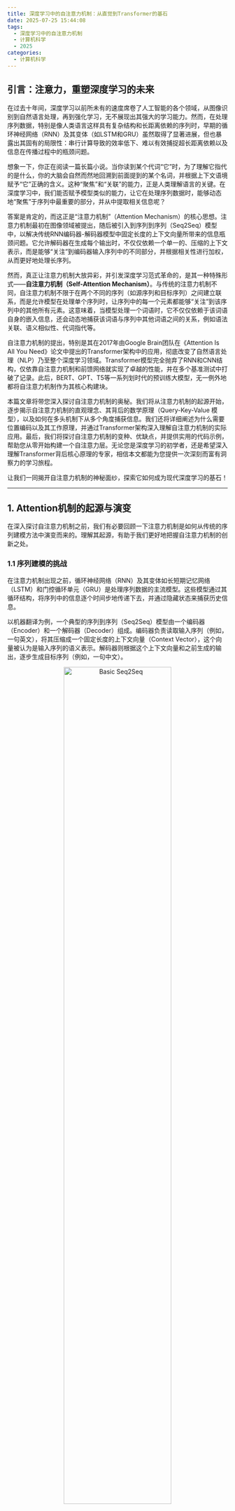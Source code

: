 ```yaml
---
title: 深度学习中的自注意力机制：从直觉到Transformer的基石
date: 2025-07-25 15:44:08
tags:
  - 深度学习中的自注意力机制
  - 计算机科学
  - 2025
categories:
  - 计算机科学
---
```


## 引言：注意力，重塑深度学习的未来

在过去十年间，深度学习以前所未有的速度席卷了人工智能的各个领域，从图像识别到自然语言处理，再到强化学习，无不展现出其强大的学习能力。然而，在处理序列数据，特别是像人类语言这样具有复杂结构和长距离依赖的序列时，早期的循环神经网络（RNN）及其变体（如LSTM和GRU）虽然取得了显著进展，但也暴露出其固有的局限性：串行计算导致的效率低下、难以有效捕捉超长距离依赖以及信息在传播过程中的瓶颈问题。

想象一下，你正在阅读一篇长篇小说。当你读到某个代词“它”时，为了理解它指代的是什么，你的大脑会自然而然地回溯到前面提到的某个名词，并根据上下文语境赋予“它”正确的含义。这种“聚焦”和“关联”的能力，正是人类理解语言的关键。在深度学习中，我们能否赋予模型类似的能力，让它在处理序列数据时，能够动态地“聚焦”于序列中最重要的部分，并从中提取相关信息呢？

答案是肯定的，而这正是“注意力机制”（Attention Mechanism）的核心思想。注意力机制最初在图像领域被提出，随后被引入到序列到序列（Seq2Seq）模型中，以解决传统RNN编码器-解码器模型中固定长度的上下文向量所带来的信息瓶颈问题。它允许解码器在生成每个输出时，不仅仅依赖一个单一的、压缩的上下文表示，而是能够“关注”到编码器输入序列中的不同部分，并根据相关性进行加权，从而更好地处理长序列。

然而，真正让注意力机制大放异彩，并引发深度学习范式革命的，是其一种特殊形式——**自注意力机制（Self-Attention Mechanism）**。与传统的注意力机制不同，自注意力机制不限于在两个不同的序列（如源序列和目标序列）之间建立联系，而是允许模型在处理单个序列时，让序列中的每一个元素都能够“关注”到该序列中的其他所有元素。这意味着，当模型处理一个词语时，它不仅仅依赖于该词语自身的嵌入信息，还会动态地捕获该词语与序列中其他词语之间的关系，例如语法关联、语义相似性、代词指代等。

自注意力机制的提出，特别是其在2017年由Google Brain团队在《Attention Is All You Need》论文中提出的Transformer架构中的应用，彻底改变了自然语言处理（NLP）乃至整个深度学习领域。Transformer模型完全抛弃了RNN和CNN结构，仅依靠自注意力机制和前馈网络就实现了卓越的性能，并在多个基准测试中打破了记录。此后，BERT、GPT、T5等一系列划时代的预训练大模型，无一例外地都将自注意力机制作为其核心构建块。

本篇文章将带您深入探讨自注意力机制的奥秘。我们将从注意力机制的起源开始，逐步揭示自注意力机制的直观理念、其背后的数学原理（Query-Key-Value 模型），以及如何在多头机制下从多个角度捕获信息。我们还将详细阐述为什么需要位置编码以及其工作原理，并通过Transformer架构深入理解自注意力机制的实际应用。最后，我们将探讨自注意力机制的变种、优缺点，并提供实用的代码示例，帮助您从零开始构建一个自注意力层。无论您是深度学习的初学者，还是希望深入理解Transformer背后核心原理的专家，相信本文都能为您提供一次深刻而富有洞察力的学习旅程。

让我们一同揭开自注意力机制的神秘面纱，探索它如何成为现代深度学习的基石！

---

## 1. Attention机制的起源与演变

在深入探讨自注意力机制之前，我们有必要回顾一下注意力机制是如何从传统的序列建模方法中演变而来的。理解其起源，有助于我们更好地把握自注意力机制的创新之处。

### 1.1 序列建模的挑战

在注意力机制出现之前，循环神经网络（RNN）及其变体如长短期记忆网络（LSTM）和门控循环单元（GRU）是处理序列数据的主流模型。这些模型通过其循环结构，将序列中的信息逐个时间步地传递下去，并通过隐藏状态来捕获历史信息。

以机器翻译为例，一个典型的序列到序列（Seq2Seq）模型由一个编码器（Encoder）和一个解码器（Decoder）组成。编码器负责读取输入序列（例如，一句英文），将其压缩成一个固定长度的上下文向量（Context Vector），这个向量被认为是输入序列的语义表示。解码器则根据这个上下文向量和之前生成的输出，逐步生成目标序列（例如，一句中文）。

<p align="center">
  <img src="https://i.imgur.com/your_seq2seq_image_here.png" alt="Basic Seq2Seq" style="width:70%;">
  <br>
  <em>图1.1: 传统Seq2Seq模型（编码器-解码器）</em>
</p>

这种架构在短序列上表现良好，但在处理长序列时，却面临着严峻的挑战：

*   **长程依赖问题（Long-Range Dependencies）**: 随着序列长度的增加，信息在RNN的隐藏状态中传递的距离也越来越远。这使得模型很难在序列的早期部分和晚期部分之间建立有效的关联。在训练过程中，这表现为梯度消失或梯度爆炸问题，使得模型难以学习到相隔较远的词语之间的依赖关系。虽然LSTM和GRU通过引入门控机制缓解了这个问题，但并未彻底解决。
*   **信息瓶颈（Information Bottleneck）**: 编码器将整个输入序列的信息压缩成一个固定长度的上下文向量，无论输入序列有多长，这个向量的大小都是不变的。这导致了一个严重的信息瓶颈问题：对于非常长的句子，一个固定大小的向量很难完整地捕获所有必要的信息。想象一下，用一个单一的短语来总结一本厚厚的书，这显然是不现实的。解码器在生成输出的每一个词时，都只能依赖这个单一的、静态的上下文向量，无法动态地聚焦于输入序列中与当前输出最相关的部分。
*   **串行计算（Sequential Computation）**: RNN的循环特性决定了其本质上是串行计算的。为了计算当前时间步的隐藏状态，模型必须知道前一个时间步的隐藏状态。这意味着，即使有强大的并行计算设备（如GPU），也无法在训练和推理阶段将整个序列的计算并行化，从而大大限制了训练速度和处理效率。

### 1.2 Attention机制的诞生：解决信息瓶颈

为了解决传统Seq2Seq模型中固定上下文向量带来的信息瓶颈问题，Bahdanau等人在2014年的论文《Neural Machine Translation by Jointly Learning to Align and Translate》中首次引入了注意力机制。其核心思想是：**允许解码器在生成每个输出词时，能够动态地“关注”到输入序列的不同部分，并根据相关性对这些部分进行加权求和，生成一个“对齐的”上下文向量。**

<p align="center">
  <img src="https://i.imgur.com/your_attention_seq2seq_image_here.png" alt="Seq2Seq with Attention" style="width:70%;">
  <br>
  <em>图1.2: 带有注意力机制的Seq2Seq模型</em>
</p>

让我们通过一个简化的步骤来理解其工作原理：

1.  **编码器（Encoder）**: 编码器处理输入序列，并为每个输入词生成一个隐藏状态 $h_j$。这些隐藏状态包含了每个词在序列中的上下文信息。假设输入序列有 $T_x$ 个词，那么编码器会输出 $T_x$ 个隐藏状态：$h_1, h_2, \ldots, h_{T_x}$。
2.  **解码器（Decoder）**: 当解码器准备生成目标序列的第 $i$ 个词时，它会有一个当前的隐藏状态 $s_i$（这个状态包含了之前已经生成的目标词的信息）。
3.  **计算对齐分数（Alignment Scores）**: 解码器的当前隐藏状态 $s_i$ 会与编码器每个时间步的隐藏状态 $h_j$ 计算一个对齐分数 $e_{ij}$。这个分数衡量了在生成第 $i$ 个目标词时，与第 $j$ 个输入词的相关性。常用的计算方式有：
    *   **加性注意力（Additive Attention / Bahdanau Attention）**: 采用一个前馈网络计算分数。
        $e_{ij} = v_a^T \tanh(W_a s_i + U_a h_j)$
        其中 $W_a, U_a, v_a$ 都是可学习的权重矩阵和向量。
    *   **乘性注意力（Multiplicative Attention / Luong Attention）**: 直接使用点积或带有权重矩阵的点积。
        $e_{ij} = s_i^T h_j$ (Dot-product) 或 $s_i^T W_a h_j$ (General)
    这些对齐分数越高，表示输入序列中的第 $j$ 个词与当前要生成的第 $i$ 个目标词越相关。
4.  **计算注意力权重（Attention Weights）**: 对齐分数 $e_{ij}$ 会通过Softmax函数进行归一化，得到注意力权重 $\alpha_{ij}$。这些权重是介于0到1之间的，并且所有输入词的权重之和为1。
    $\alpha_{ij} = \frac{\exp(e_{ij})}{\sum_{k=1}^{T_x} \exp(e_{ik})}$
    这些权重直观地表示了在生成当前输出词时，每个输入词应该被“关注”的程度。
5.  **生成上下文向量（Context Vector）**: 将注意力权重 $\alpha_{ij}$ 与编码器对应的隐藏状态 $h_j$ 进行加权求和，得到一个动态的上下文向量 $c_i$。
    $c_i = \sum_{j=1}^{T_x} \alpha_{ij} h_j$
    这个上下文向量 $c_i$ 是一个根据当前解码器状态动态生成的、包含了与当前输出最相关信息的新表示。
6.  **解码器生成输出**: 解码器将这个上下文向量 $c_i$ 与其当前隐藏状态 $s_i$ 结合，生成下一个目标词。

通过引入注意力机制，模型不再需要将整个输入序列压缩到一个固定的上下文向量中。相反，它可以在生成每个输出词时，根据需要“选择性地”聚焦于输入序列的不同部分。这极大地改善了模型处理长序列的能力，提高了机器翻译等任务的性能。它解决了信息瓶颈问题，并为我们提供了模型内部“关注”模式的可解释性——我们可以可视化注意力权重，看看模型在翻译某个词时，正在“看”输入句子的哪个部分。

然而，尽管这种注意力机制非常强大，它仍然依赖于RNN的循环结构，并且其应用场景主要局限于编码器-解码器架构中，即在不同序列之间建立联系。这为自注意力机制的诞生埋下了伏笔，使得注意力可以在同一个序列内部发挥作用。

---

## 2. 自注意力机制的核心思想：从“我”到“我”

传统注意力机制解决了Seq2Seq模型中的信息瓶颈问题，允许解码器在生成输出时动态地关注输入序列。但是，这种机制仍然需要一个编码器和一个解码器，关注的是“不同序列之间”的关系。那么，如果我们想让模型在处理一个序列时，其内部的每个元素都能相互关联，从而捕捉到更复杂的语义和语法信息，该怎么办呢？这就是自注意力机制（Self-Attention Mechanism）的核心所在。

### 2.1 直观理解

自注意力机制，顾名思义，是让序列中的每个元素都对其自身序列中的其他元素进行“注意力”计算。它不是关注外部信息，而是关注“我”与“我”的同伴之间的关系。

**为什么需要自注意力？**

想象一下人类理解语言的过程。当我们读到一句话：“**我**吃了一个苹果，**它**很甜。”为了理解“它”指代的是“苹果”，我们的大脑会将“它”与“苹果”关联起来。这种关联是在**同一个句子内部**完成的。又如，对于多义词“Bank”：
*   “I went to the **bank** to deposit money.” (银行)
*   “The river **bank** was covered with green grass.” (河岸)
为了正确理解“bank”的含义，模型需要根据句子中其他词（“deposit money”或“river”）来推断其语义。

传统的RNN或CNN在处理这种句子内部的关联时，要么依赖于序列的顺序（RNN），要么依赖于局部感受野（CNN），这使得它们难以高效地捕获任意长度的、非局部的依赖关系。例如，在RNN中，一个词的信息要经过很多步才能传到另一个远距离的词，容易丢失信息。CNN虽然可以并行化，但其感受野有限，需要多层堆叠才能覆盖长距离依赖，并且难以捕获“谁关注谁”这样的动态关系。

自注意力机制的引入，让模型能够直接计算序列中任意两个位置之间的依赖关系，无论它们在序列中的距离有多远。这使得模型能够：

1.  **捕获长距离依赖**：不再受限于固定长度的隐藏状态或有限的感受野，每个词可以直接与其他所有词进行交互。
2.  **并行化计算**：与RNN不同，自注意力层可以并行地计算所有词的输出表示，因为每个词的计算只依赖于输入序列本身，而不依赖于前一个时间步的输出。这极大地提高了训练效率。
3.  **动态权重**：模型可以根据词语之间的相关性，动态地调整它们之间的注意力权重，从而为每个词生成一个上下文感知的表示。

### 2.2 Query, Key, Value (QKV)模型

自注意力机制的核心是Query (查询), Key (键), Value (值) 模型。这个模型的设计灵感来源于信息检索系统：

*   **Query (Q)**：就像你在搜索引擎中输入的“查询词”一样，它代表了当前你正在寻找的信息。在自注意力中，**Query** 是当前位置的词向量，用来查询整个序列中的其他词。
*   **Key (K)**：就像搜索引擎中的“文档索引”一样，它代表了可以被查询的信息的“标识”或“特征”。在自注意力中，**Key** 是序列中所有位置的词向量，用来与Query进行匹配。
*   **Value (V)**：就像搜索引擎返回的“实际文档内容”一样，它代表了与Key相关联的实际信息。在自注意力中，**Value** 是序列中所有位置的词向量，是当Key与Query匹配后，我们希望提取的实际内容。

在自注意力机制中，输入序列中的每个词，都会同时扮演Query、Key和Value的角色。具体来说，每个词向量 $x_i$ 会通过三个不同的线性变换（矩阵乘法）生成其对应的 $q_i, k_i, v_i$ 向量：

*   $q_i = x_i W^Q$
*   $k_i = x_i W^K$
*   $v_i = x_i W^V$

其中，$W^Q, W^K, W^V$ 是三个可学习的权重矩阵。这些矩阵将原始输入词向量 $x_i$ 投影到不同的语义空间中，分别用于查询、键匹配和值提取。这样做的目的是让模型能够从不同的角度来理解和使用词向量的信息。

### 2.3 点积注意力机制 (Scaled Dot-Product Attention)

在Transformer模型中，自注意力机制的具体实现采用了“缩放点积注意力”（Scaled Dot-Product Attention）。让我们一步步分解其计算过程。

假设我们有一个输入序列，由 $N$ 个词向量组成，每个词向量的维度是 $d_{model}$。这些词向量被堆叠成一个矩阵 $X \in \mathbb{R}^{N \times d_{model}}$。

**计算步骤：**

1.  **线性变换生成Q, K, V矩阵**:
    我们通过三个独立的线性变换，将输入矩阵 $X$ 转换为Query矩阵 $Q$，Key矩阵 $K$，和Value矩阵 $V$。
    $Q = X W^Q$
    $K = X W^K$
    $V = X W^V$
    其中，$W^Q \in \mathbb{R}^{d_{model} \times d_k}$，$W^K \in \mathbb{R}^{d_{model} \times d_k}$，$W^V \in \mathbb{R}^{d_{model} \times d_v}$ 是可学习的权重矩阵。
    $Q \in \mathbb{R}^{N \times d_k}$，$K \in \mathbb{R}^{N \times d_k}$，$V \in \mathbb{R}^{N \times d_v}$。
    通常，在Transformer中，我们设置 $d_k = d_v = d_{model} / h$ (其中 $h$ 是注意力头的数量)。

2.  **计算查询和键的点积**:
    对于序列中的每一个Query向量（来自Q矩阵的每一行），我们计算它与所有Key向量（来自K矩阵的每一行）的点积。这衡量了每个Query与每个Key之间的相似度或相关性。矩阵乘法 $QK^T$ 可以一次性完成所有Query与所有Key的点积计算。
    $QK^T \in \mathbb{R}^{N \times N}$
    这个矩阵中的每个元素 $(QK^T)_{ij}$ 表示第 $i$ 个Query与第 $j$ 个Key之间的点积。

3.  **缩放（Scaling）**:
    将点积结果除以 $\sqrt{d_k}$。这个缩放操作非常重要。当 $d_k$ 很大时，点积结果的数值会非常大，这将导致Softmax函数在计算时落入梯度非常小的区域（饱和区），使得梯度消失，模型训练困难。通过除以 $\sqrt{d_k}$，可以有效缓解这个问题，使Softmax的输入保持在一个更稳定的范围内，从而稳定梯度。
    $\text{Scores} = \frac{QK^T}{\sqrt{d_k}}$

4.  **Softmax归一化**:
    对缩放后的点积结果（Scores矩阵的每一行）应用Softmax函数。这将把分数转换为概率分布，确保每个Query对所有Key的注意力权重之和为1。
    $\text{Attention Weights} = \text{softmax}(\frac{QK^T}{\sqrt{d_k}})$
    这个Attention Weights矩阵 $\in \mathbb{R}^{N \times N}$，其每一行表示当前Query对序列中所有Key的关注程度。

5.  **与值矩阵相乘**:
    将Softmax得到的注意力权重矩阵与Value矩阵 $V$ 相乘。这相当于对所有Value向量进行加权求和，权重就是前面计算得到的注意力权重。每个输出行向量 $Z_i$ 是所有Value向量的加权和，权重由 $Q_i$ 与所有 $K_j$ 的匹配程度决定。
    $Z = \text{softmax}(\frac{QK^T}{\sqrt{d_k}})V$
    最终输出矩阵 $Z \in \mathbb{R}^{N \times d_v}$，其每一行 $Z_i$ 是输入序列中第 $i$ 个词经过自注意力层处理后得到的新的上下文感知表示。

**总结公式：**
$$Attention(Q, K, V) = \text{softmax}(\frac{QK^T}{\sqrt{d_k}})V$$

<p align="center">
  <img src="https://i.imgur.com/your_scaled_dot_product_attention_image_here.png" alt="Scaled Dot-Product Attention" style="width:60%;">
  <br>
  <em>图2.1: 缩放点积注意力机制</em>
</p>

**自注意力机制的优点：**

*   **并行计算**：所有词的QKV计算以及点积、Softmax和加权求和都可以并行进行，大大提高了计算效率。
*   **长距离依赖捕获**：每个词的输出表示都是通过与序列中所有其他词（包括自身）的加权求和得到的，因此能够直接捕获任意长度的依赖关系。
*   **可解释性**：注意力权重矩阵可以被可视化，帮助我们理解模型在处理某个词时，正在“关注”序列中的哪些其他词，从而提供一定的可解释性。

至此，我们已经理解了自注意力机制的核心原理。然而，单个注意力头可能不足以捕获所有复杂的语义关系。为了更全面、多维度地理解输入信息，Transformer引入了“多头自注意力机制”。

---

## 3. 多头自注意力机制：从多角度看世界

在第二节中，我们详细探讨了单头自注意力机制。它能够让模型在处理一个词时，动态地关注序列中的其他词，从而获得上下文信息。然而，单个注意力头的能力是有限的。就像一个人从单一视角观察世界，可能无法捕捉到所有维度的信息一样，一个注意力头可能也只能关注到一种特定的关系模式。

### 3.1 单头注意力的局限性

一个单头注意力层在计算注意力权重时，使用的是一组固定的 $W^Q, W^K, W^V$ 矩阵。这意味着它只能学习到一种“关系模式”或“相似性度量”。例如，它可能擅长识别语法上的主谓关系，但对于语义上的同义词关系或指代关系则可能表现不佳。

例如，在句子“The animal didn't cross the street because it was too tired”中，一个注意力头可能侧重于将“it”与“animal”关联起来（指代关系），但可能无法同时捕获“tired”与“cross”之间的因果关系。我们希望模型能够同时从多个不同的“角度”或“表示子空间”来理解和建模这些关系。

### 3.2 多头机制的引入

为了克服单头注意力的局限性，Transformer模型引入了**多头自注意力机制（Multi-Head Self-Attention）**。其核心思想是：**并行地执行多组独立的自注意力计算，每个“头”学习不同的线性投影（即不同的QKV权重矩阵），从而在不同的表示子空间中捕获不同的信息和关系。**

这就像拥有多双眼睛，每双眼睛都以不同的焦点和视角观察同一个场景。通过将这些不同视角的观察结果结合起来，我们能够获得对场景更全面、更丰富的理解。

### 3.3 工作原理

多头自注意力机制的工作原理可以概括为以下步骤：

1.  **输入线性变换与分割**:
    首先，输入序列的每个词向量 $X$（或其更高层表示）不再直接通过一套 $W^Q, W^K, W^V$ 矩阵，而是通过 $h$ 组不同的线性变换。
    具体来说，输入 $X \in \mathbb{R}^{N \times d_{model}}$ 会分别与 $h$ 组独立的权重矩阵相乘，生成 $h$ 组不同的 $Q_i, K_i, V_i$：
    对于第 $i$ 个注意力头（$i = 1, \ldots, h$）：
    $Q_i = X W^Q_i$
    $K_i = X W^K_i$
    $V_i = X W^V_i$
    其中 $W^Q_i, W^K_i \in \mathbb{R}^{d_{model} \times d_k}$，$W^V_i \in \mathbb{R}^{d_{model} \times d_v}$。
    为了保持计算效率和参数数量，通常设置 $d_k = d_v = d_{model} / h$。这样，虽然有 $h$ 组权重矩阵，但总参数量与一个单头注意力的参数量大致相同。

2.  **并行执行Scaled Dot-Product Attention**:
    每个注意力头 $i$ 独立地执行Scaled Dot-Product Attention计算：
    $Head_i = \text{Attention}(Q_i, K_i, V_i) = \text{softmax}(\frac{Q_i K_i^T}{\sqrt{d_k}})V_i$
    每个 $Head_i \in \mathbb{R}^{N \times d_v}$。

3.  **拼接（Concatenation）**:
    将所有 $h$ 个注意力头的输出在特征维度上进行拼接（concatenate）。
    $ConcatHead = \text{Concat}(Head_1, Head_2, \ldots, Head_h)$
    $ConcatHead \in \mathbb{R}^{N \times (h \cdot d_v)}$。
    由于 $d_v = d_{model} / h$，所以拼接后的维度是 $N \times d_{model}$，这与原始输入的 $d_{model}$ 维度一致。

4.  **最终线性投影**:
    将拼接后的结果 $ConcatHead$ 再通过一个最终的线性层 $W^O$ 进行投影。这一步是为了将所有头的不同信息融合起来，并将其转换回与原始输入维度相同的表示。
    $MultiHead(Q, K, V) = Concat(Head_1, \ldots, Head_h)W^O$
    其中 $W^O \in \mathbb{R}^{(h \cdot d_v) \times d_{model}}$。
    最终的输出 $Z_{multi-head} \in \mathbb{R}^{N \times d_{model}}$。

<p align="center">
  <img src="https://i.imgur.com/your_multi_head_attention_image_here.png" alt="Multi-Head Attention" style="width:70%;">
  <br>
  <em>图3.1: 多头自注意力机制</em>
</p>

**多头自注意力机制的优势：**

*   **捕获多语义信息**：每个头可以学习关注不同的语义或语法关系。例如，一个头可能专注于代词指代，另一个专注于动词与其宾语的关系，还有一个则专注于句子的主干信息。
*   **增加模型容量**：通过多个线性投影和独立的注意力计算，模型能够学习到更丰富的特征表示。
*   **增强模型鲁棒性**：多头机制有助于模型更好地处理复杂和模棱两可的语言现象，因为即使一个头在某个方面表现不佳，其他头仍可能捕获到重要信息。
*   **保持参数效率**：尽管有多个头，但通过将每个头的维度 $d_k, d_v$ 设置为 $d_{model}/h$，使得总参数量不会爆炸式增长。

### 3.4 代码实现示例 (PyTorch 风格)

为了更好地理解多头自注意力，我们来看一个简化的 PyTorch 风格的伪代码实现。

```python
import torch
import torch.nn as nn
import math

class MultiHeadSelfAttention(nn.Module):
    def __init__(self, d_model, num_heads):
        super(MultiHeadSelfAttention, self).__init__()
        assert d_model % num_heads == 0, "d_model must be divisible by num_heads"

        self.d_k = d_model // num_heads # 每个注意力头的维度
        self.num_heads = num_heads     # 注意力头的数量

        # Q, K, V 的线性变换层
        # 统一处理所有头的线性变换，效率更高
        self.W_q = nn.Linear(d_model, d_model) # 输出维度是 d_model，后续会拆分给每个头
        self.W_k = nn.Linear(d_model, d_model)
        self.W_v = nn.Linear(d_model, d_model)

        # 最终的输出线性变换层
        self.W_o = nn.Linear(d_model, d_model)

    def scaled_dot_product_attention(self, Q, K, V, mask=None):
        # Q, K, V 维度: (batch_size, num_heads, seq_len, d_k)
        # 计算 Q 和 K^T 的点积，得到注意力分数
        # matmul: (..., seq_len, d_k) @ (..., d_k, seq_len) -> (..., seq_len, seq_len)
        scores = torch.matmul(Q, K.transpose(-2, -1)) / math.sqrt(self.d_k)

        # 应用掩码 (如果存在)，用于防止模型关注到填充部分或未来信息
        if mask is not None:
            # mask 的维度通常是 (batch_size, 1, seq_len, seq_len)
            # 在 scores 中将对应位置设置为一个非常小的负数，Softmax后接近0
            scores = scores.masked_fill(mask == 0, -1e9)

        # 对分数进行 Softmax 归一化，得到注意力权重
        attention_weights = torch.softmax(scores, dim=-1) # 对最后一个维度进行softmax

        # 注意力权重与 V 相乘，得到加权和
        # (..., seq_len, seq_len) @ (..., seq_len, d_k) -> (..., seq_len, d_k)
        output = torch.matmul(attention_weights, V)
        return output, attention_weights

    def forward(self, x, mask=None):
        # x: 输入张量，维度 (batch_size, seq_len, d_model)
        batch_size, seq_len, d_model = x.size()

        # 1. 对输入进行线性变换，得到 Q, K, V
        # 维度: (batch_size, seq_len, d_model) -> (batch_size, seq_len, d_model)
        Q = self.W_q(x)
        K = self.W_k(x)
        V = self.W_v(x)

        # 2. 将 Q, K, V 分割成 num_heads 个头
        # 维度: (batch_size, seq_len, d_model) -> (batch_size, seq_len, num_heads, d_k)
        # 然后转置，以便进行矩阵乘法: (batch_size, num_heads, seq_len, d_k)
        Q = Q.view(batch_size, seq_len, self.num_heads, self.d_k).transpose(1, 2)
        K = K.view(batch_size, seq_len, self.num_heads, self.d_k).transpose(1, 2)
        V = V.view(batch_size, seq_len, self.num_heads, self.d_k).transpose(1, 2)

        # 3. 对每个头并行执行 Scaled Dot-Product Attention
        # attention_output 维度: (batch_size, num_heads, seq_len, d_k)
        # attention_weights (可选): (batch_size, num_heads, seq_len, seq_len)
        attention_output, attention_weights = self.scaled_dot_product_attention(Q, K, V, mask)

        # 4. 将所有头的输出拼接起来
        # 维度: (batch_size, num_heads, seq_len, d_k) -> (batch_size, seq_len, num_heads, d_k)
        # 然后 reshape 到 (batch_size, seq_len, d_model)
        attention_output = attention_output.transpose(1, 2).contiguous().view(batch_size, seq_len, d_model)

        # 5. 通过最终的线性层进行投影
        # 维度: (batch_size, seq_len, d_model)
        output = self.W_o(attention_output)

        return output, attention_weights

# --- 使用示例 ---
# 假设输入词嵌入维度为 512，我们使用 8 个注意力头
d_model = 512
num_heads = 8
seq_len = 10  # 序列长度
batch_size = 4

# 模拟输入：批次大小为4，序列长度为10，每个词嵌入维度为512
input_tensor = torch.randn(batch_size, seq_len, d_model)

# 创建多头自注意力层
mha_layer = MultiHeadSelfAttention(d_model, num_heads)

# 模拟一个简单的填充掩码 (例如，序列中有一些填充的0)
# 通常，padding mask 使得模型不关注 padding token
# 假设第一个序列有效长度为10，第二个为8，第三个为7，第四个为9
# 这里的mask假设了简单的自注意力场景，其中一个词不能关注未来的词（如在Transformer Decoder中）
# 对于Encoder，通常是一个全1的方阵，或者考虑padding mask
# 让我们创建一个简单的 padding mask 例子，例如批次中第二个序列后2个词是padding
# mask = (torch.ones(batch_size, seq_len) > 0).unsqueeze(1).unsqueeze(1)
# mask[1, :, :, 8:] = 0 # 示例：第二个样本的最后两个位置是padding

# 更常见的自注意力掩码 (decoder中的look-ahead mask)
# 生成一个上三角矩阵，对角线及以下为1，以上为0
# 例如，对于seq_len=5
# [[1, 0, 0, 0, 0],
#  [1, 1, 0, 0, 0],
#  [1, 1, 1, 0, 0],
#  [1, 1, 1, 1, 0],
#  [1, 1, 1, 1, 1]]
look_ahead_mask = torch.triu(torch.ones(seq_len, seq_len), diagonal=1).bool()
# 扩展到批次和头维度
look_ahead_mask = look_ahead_mask.unsqueeze(0).unsqueeze(0).expand(batch_size, num_heads, -1, -1)
# 注意：在实际应用中，通常会有 padding mask 和 look-ahead mask 的组合
# 这里的look_ahead_mask 用于演示，如果同时有 padding mask，需要将两者逻辑与操作

output_tensor, attention_weights = mha_layer(input_tensor, mask=~look_ahead_mask) # 注意mask的逻辑，True表示保留，False表示masked

print("Input shape:", input_tensor.shape)
print("Output shape:", output_tensor.shape) # 应该是 (batch_size, seq_len, d_model)
print("Attention weights shape:", attention_weights.shape) # 应该是 (batch_size, num_heads, seq_len, seq_len)

# 打印第一个样本，第一个头的注意力权重，可以看到上三角部分被mask了
# print(attention_weights[0, 0, :, :])
```

通过多头自注意力机制，模型能够从多个不同的角度同时理解序列中的关系，这极大地增强了其表示能力和学习效率，成为Transformer架构成功的关键。然而，自注意力机制本身是“无序”的，它不关心序列中元素的绝对或相对位置。为了将重要的位置信息注入到模型中，我们还需要引入“位置编码”。

---

## 4. 位置编码：为序列注入顺序信息

自注意力机制的强大之处在于它能够并行计算并捕获序列中任意两个位置之间的依赖关系。然而，这种并行性也带来了一个问题：自注意力层本身是**排列不变的（permutation invariant）**。这意味着，如果打乱输入序列中词语的顺序，自注意力层计算出的注意力权重和输出结果将保持不变（假设没有位置信息）。

### 4.1 为什么需要位置编码

对于自然语言这样的序列数据，词语的顺序至关重要。例如，“我爱你”和“你爱我”由相同的词组成，但顺序不同，表达的含义也截然不同。如果模型无法区分词语的顺序，那么它就无法理解语义和语法。

传统的RNN通过其循环结构，自然地编码了序列的顺序信息，因为当前时间步的计算依赖于前一个时间步。而自注意力机制完全抛弃了循环和卷积，它只是一个基于集合操作的加权求和，天然不包含任何位置信息。

因此，为了让Transformer模型能够感知词语在序列中的位置，我们需要引入**位置编码（Positional Encoding）**。位置编码的目的是将每个词在序列中的绝对或相对位置信息编码成一个向量，并将其注入到词的嵌入表示中。

### 4.2 位置编码的类型

目前，主要有几种位置编码的方法：

*   **绝对位置编码（Absolute Positional Encoding）**：为序列中的每个位置生成一个固定的、唯一的向量，并将其直接加到词嵌入上。
*   **相对位置编码（Relative Positional Encoding）**：在计算注意力分数时，动态地考虑Query和Key之间的相对距离。
*   **可学习的位置编码（Learned Positional Encoding）**：将位置编码视为模型可学习的参数，让模型根据数据自动学习最佳的位置表示。
*   **正弦/余弦位置编码（Sinusoidal Positional Encoding）**：Transformer原论文中采用的方法，使用固定函数生成位置编码。

Transformer原论文采用了**正弦/余弦位置编码**。这种方法不需要额外训练，且具有一些独特的优点。

### 4.3 正弦/余弦位置编码

Transformer中使用的正弦/余弦位置编码是一种巧妙的设计，它为每个位置和每个维度分配了一个独特的编码，并且能够捕获相对位置信息。

**公式：**
对于位置 $pos$（从0开始计数）和嵌入维度 $i$（从0到 $d_{model}-1$），位置编码 $PE_{(pos, i)}$ 定义如下：

$$PE_{(pos, 2i)} = \sin(pos / 10000^{2i/d_{model}})$$
$$PE_{(pos, 2i+1)} = \cos(pos / 10000^{2i/d_{model}})$$

其中：
*   $pos$ 是词在序列中的位置。
*   $i$ 是位置编码向量中的维度索引。
*   $d_{model}$ 是词嵌入的维度。

**直观解释：**

*   **不同频率的正弦/余弦波**：这个公式的核心在于 $10000^{2i/d_{model}}$。它使得不同维度的位置编码使用不同频率的正弦和余弦波。对于低维度的 $i$，波长较长；对于高维度的 $i$，波长较短。
*   **独一无二的编码**：每个位置 $pos$ 都会得到一个 $d_{model}$ 维的向量。由于不同维度使用不同频率的正弦/余弦波，这些波在不同位置会产生不同的值组合，因此每个位置的编码都是独一无二的。
*   **捕获相对位置**：正弦/余弦函数的性质使得位置编码能够隐式地捕获相对位置信息。具体来说，对于任意的相对位移 $k$，位置 $pos+k$ 的位置编码可以表示为位置 $pos$ 的位置编码的线性函数。这意味着，模型可以相对容易地学习到词语之间的相对距离关系。例如，$\sin(A+B) = \sin A \cos B + \cos A \sin B$ 和 $\cos(A+B) = \cos A \cos B - \sin A \sin B$。
*   **可扩展性**：这种固定的、函数生成的位置编码，可以泛化到训练过程中未见过的序列长度，因为它们不是通过学习得到的，而是通过一个数学公式计算出来的。

### 4.4 与词嵌入的结合

位置编码向量 $PE$ 生成后，会直接加到对应的词嵌入向量 $X_{embedding}$ 上。

$$X_{final} = X_{embedding} + PE$$

<p align="center">
  <img src="https://i.imgur.com/your_positional_encoding_image_here.png" alt="Positional Encoding" style="width:60%;">
  <br>
  <em>图4.1: 位置编码与词嵌入的结合</em>
</p>

这种简单的相加操作是因为位置编码和词嵌入都位于相同的维度空间中，相加后可以产生一个结合了语义和位置信息的新向量。这个新的向量 $X_{final}$ 随后会被输入到Transformer的后续层（如多头自注意力层和前馈网络）。

### 4.5 代码实现（生成位置编码）

```python
import torch
import torch.nn as nn
import math

class PositionalEncoding(nn.Module):
    def __init__(self, d_model, max_len=5000):
        super(PositionalEncoding, self).__init__()
        # 创建一个足够大的位置编码矩阵
        pe = torch.zeros(max_len, d_model)
        # 生成位置信息 (pos)
        position = torch.arange(0, max_len, dtype=torch.float).unsqueeze(1)
        # 生成维度信息 (div_term)
        # 10000^(2i/d_model)
        div_term = torch.exp(torch.arange(0, d_model, 2).float() * (-math.log(10000.0) / d_model))

        # 应用sin到偶数索引，cos到奇数索引
        pe[:, 0::2] = torch.sin(position * div_term)
        pe[:, 1::2] = torch.cos(position * div_term)

        # 增加一个批次维度，使得可以与词嵌入相加
        # pe 的形状将是 (1, max_len, d_model)
        self.register_buffer('pe', pe.unsqueeze(0))

    def forward(self, x):
        # x 的维度: (batch_size, seq_len, d_model)
        # 将 x 与对应位置的位置编码相加
        # pe[: , :x.size(1)] 裁剪 pe 到当前序列长度
        x = x + self.pe[:, :x.size(1)]
        return x

# --- 使用示例 ---
d_model = 512
seq_len = 10
batch_size = 4

# 模拟词嵌入
word_embeddings = torch.randn(batch_size, seq_len, d_model)

# 创建位置编码层
pos_encoder = PositionalEncoding(d_model)

# 将位置编码加到词嵌入上
output_with_pos = pos_encoder(word_embeddings)

print("Word Embeddings shape:", word_embeddings.shape)
print("Output with Positional Encoding shape:", output_with_pos.shape)
print("A snippet of the first word embedding with and without PE for comparison:")
print("Original first word:", word_embeddings[0, 0, :5]) # 前5个维度
print("First word with PE:", output_with_pos[0, 0, :5])   # 前5个维度
# 可以看到值发生了变化，因为位置编码被加了进去
```

位置编码的引入，有效地弥补了自注意力机制在顺序信息方面的缺失，使得模型能够同时捕获词语的语义内容和它们在序列中的位置关系，为Transformer模型的成功奠定了坚实的基础。

---

## 5. 自注意力在Transformer中的应用：架构详解

自注意力机制和位置编码的结合，最终成就了深度学习历史上一个里程碑式的模型——**Transformer**。由Vaswani等人在2017年的论文《Attention Is All You Need》中提出，Transformer彻底抛弃了循环（RNN）和卷积（CNN）结构，完全依靠注意力机制来处理序列数据，并在机器翻译任务上取得了当时最先进的性能。

理解Transformer的架构，是理解自注意力机制实际应用的关键。

### 5.1 Transformer概览

Transformer模型遵循了经典的**编码器-解码器（Encoder-Decoder）**架构，但其内部实现完全基于自注意力机制和前馈网络。

<p align="center">
  <img src="https://i.imgur.com/your_transformer_architecture_image_here.png" alt="Transformer Architecture" style="width:70%;">
  <br>
  <em>图5.1: Transformer模型架构</em>
</p>

整体结构：
*   **编码器（Encoder）**: 负责将输入序列（如源语言句子）转换为一系列连续的表示。它由 $N$ 层相同的层堆叠而成。
*   **解码器（Decoder）**: 负责根据编码器的输出和已生成的目标序列，逐步生成目标序列（如目标语言句子）。它也由 $N$ 层相同的层堆叠而成。

每个编码器层和解码器层都包含两个核心子层：
1.  **多头自注意力机制（Multi-Head Self-Attention）**：负责捕获序列内部的依赖关系。
2.  **前馈网络（Feed-Forward Network）**：一个简单的全连接网络，对每个位置的表示进行独立的非线性变换。

此外，每个子层之后都跟着一个 **“Add & Norm”** 模块，即残差连接（Residual Connection）和层归一化（Layer Normalization）。

### 5.2 Encoder (编码器)

编码器由 $N_{encoder}$ (通常为6) 个相同的层堆叠而成。每个编码器层的输入是前一层的输出（或第一层的词嵌入与位置编码之和）。

**每个编码器层的结构：**

1.  **Multi-Head Self-Attention（多头自注意力）**:
    *   这是编码器的第一个核心子层。
    *   它的输入是前一层的输出 $X_{in}$。
    *   在这里，Q, K, V 都来自同一个输入 $X_{in}$，所以它是一个**自注意力**层。
    *   它允许输入序列中的每个位置“关注”到序列中的所有其他位置，从而为每个词生成一个上下文感知的表示。
    *   输出维度与输入维度相同，即 $d_{model}$。

2.  **Add & Norm（残差连接与层归一化）**:
    *   **残差连接（Residual Connection）**: 将自注意力层的输入直接加到其输出上。
        $X_{attn\_out} = \text{SelfAttention}(X_{in})$
        $X_{res\_attn} = X_{in} + X_{attn\_out}$
        残差连接有助于缓解深度网络中的梯度消失问题，并帮助信息在层间更顺畅地流动。
    *   **层归一化（Layer Normalization）**: 对 $X_{res\_attn}$ 进行层归一化。
        $\text{LayerNorm}(x) = \gamma \odot \frac{x - \mu}{\sigma} + \beta$
        其中 $\mu$ 和 $\sigma$ 是特征维度上的均值和标准差，$\gamma$ 和 $\beta$ 是可学习的缩放和偏移参数。
        层归一化有助于稳定训练过程，加速收敛。

3.  **Feed-Forward Network（前馈网络）**:
    *   这是编码器的第二个核心子层。
    *   它是一个简单的两层全连接网络，中间带有一个ReLU激活函数。
    *   $FFN(x) = \max(0, x W_1 + b_1) W_2 + b_2$
    *   这个网络对每个位置的向量独立地进行变换。
    *   其作用是对自注意力层的输出进行进一步的非线性处理和特征转换。
    *   输入维度 $d_{model}$，中间层维度通常是 $4 \times d_{model}$，输出维度 $d_{model}$。

4.  **Add & Norm（残差连接与层归一化）**:
    *   同样，在FFN之后也跟着一个残差连接和层归一化。
        $X_{ffn\_out} = \text{FFN}(X_{res\_attn})$
        $X_{enc\_out} = \text{LayerNorm}(X_{res\_attn} + X_{ffn\_out})$
    *   $X_{enc\_out}$ 就是当前编码器层的最终输出，将作为下一层的输入。

编码器的输出是一系列上下文感知的向量，每个向量都编码了输入序列中对应位置的信息以及它与其他位置的关系。

### 5.3 Decoder (解码器)

解码器也由 $N_{decoder}$ (通常为6) 个相同的层堆叠而成。每个解码器层比编码器层多了一个注意力子层。

**每个解码器层的结构：**

1.  **Masked Multi-Head Self-Attention（带掩码的多头自注意力）**:
    *   这是解码器的第一个注意力子层。
    *   与编码器中的自注意力类似，但它是一个**带掩码的**自注意力。
    *   **掩码（Masking）**的目的是防止模型在预测当前位置的词时“看到”或“关注”到未来位置的词。在文本生成任务中，模型在生成第 $t$ 个词时，只能依赖第 $1$ 到 $t-1$ 个词的信息。
    *   实现方式：在Scaled Dot-Product Attention的Softmax之前，将未来位置对应的分数设置为一个非常小的负数（例如 `-inf`），这样经过Softmax后，这些位置的注意力权重将变为0。
    *   输入：来自前一个解码器层的输出（或第一层中的目标序列词嵌入+位置编码）。

2.  **Add & Norm（残差连接与层归一化）**:
    *   与编码器相同。

3.  **Multi-Head Encoder-Decoder Attention（多头编码器-解码器注意力）**:
    *   这是解码器的第二个注意力子层，也称为**交叉注意力（Cross-Attention）**。
    *   它允许解码器**关注**编码器的输出。
    *   **Query (Q)** 来自于前一个带掩码的自注意力层的输出。
    *   **Key (K)** 和 **Value (V)** 都来自于编码器的输出。
    *   这使得解码器能够将编码器学习到的源序列信息与解码器当前已生成的目标序列信息进行关联，从而生成下一个词。

4.  **Add & Norm（残差连接与层归一化）**:
    *   与编码器相同。

5.  **Feed-Forward Network（前馈网络）**:
    *   与编码器中的FFN结构相同。

6.  **Add & Norm（残差连接与层归一化）**:
    *   与编码器相同。

解码器最终的输出会经过一个线性层和Softmax层，以预测下一个词的概率分布。

### 5.4 Transformer的优势

通过完全依赖自注意力机制，Transformer模型带来了多项显著优势，使其在序列建模领域取得了突破：

*   **并行计算能力**：这是Transformer最大的优势之一。由于自注意力机制的计算不依赖于前一个时间步的隐藏状态，整个序列的计算可以高度并行化，大大减少了训练时间，尤其是在有GPU加速的情况下。相比之下，RNN的串行特性限制了其并行化能力。
*   **捕获长距离依赖**：自注意力机制允许模型直接计算序列中任意两个位置之间的关系，无论它们相距多远。这意味着长距离依赖不再需要通过一系列的循环步或多层卷积才能捕获，从而有效解决了RNN的长程依赖问题。
*   **模型容量和表达能力**：多头自注意力机制和前馈网络结合，使得Transformer模型具有强大的特征提取和表示学习能力，能够捕获复杂的语言模式和语义关联。
*   **可解释性**：注意力权重可以被可视化，展示模型在生成某个词时关注了输入序列的哪些部分，这为模型决策提供了一定程度的可解释性。
*   **更强的泛化能力**：由于其并行处理和全局视野，Transformer在各种序列任务上表现出卓越的泛化能力，不仅限于NLP，也拓展到了计算机视觉、语音识别等领域。

Transformer的成功，无疑证明了自注意力机制作为核心构建块的强大潜力。它不仅彻底改变了NLP领域，也启发了其他领域的架构创新，成为了现代深度学习模型设计的重要基石。

---

## 6. 自注意力的变种与发展：超越经典

自注意力机制和Transformer架构的巨大成功激发了研究人员对其进行深入探索和改进。尽管经典Transformer在许多任务上表现出色，但它并非完美无缺。其主要瓶颈在于处理超长序列时的计算复杂度和内存消耗。因此，大量的研究工作致力于优化自注意力机制，使其能够更高效、更广泛地应用于各种场景。

### 6.1 解决长序列计算复杂度问题

经典自注意力机制的计算复杂度是 $O(N^2 \cdot d_{model})$，其中 $N$ 是序列长度。这意味着当序列非常长时，计算成本和内存需求会呈二次方增长，这对于许多实际应用（如处理长文档、基因序列或高分辨率图像）来说是不可接受的。为了解决这个问题，研究人员提出了多种高效注意力机制的变种：

*   **稀疏注意力（Sparse Attention）**：
    不再计算所有 $N \times N$ 个注意力权重，而是只计算其中一部分，从而将复杂度降低。
    *   **Longformer (Beltagy et al., 2020)**：结合了局部注意力（局部窗口内的全注意力）和全局注意力（对少数预定义位置的全注意力），使复杂度降为 $O(N \cdot w)$，其中 $w$ 是局部窗口大小。
    *   **Reformer (Kitaev et al., 2020)**：使用局部敏感哈希（Locality-Sensitive Hashing, LSH）来近似注意力计算，将复杂度降低到 $O(N \log N)$。它通过哈希函数将相似的Key分到同一个桶中，只在桶内进行注意力计算。
    *   **BigBird (Zaheer et al., 2020)**：结合了稀疏注意力（基于窗口、全局和随机注意力）和线性复杂度，实现了对长序列的有效处理。

*   **线性注意力（Linear Attention）**：
    尝试将注意力机制的复杂度从二次方降到线性。
    *   **Linformer (Wang et al., 2020)**：通过将Key和Value矩阵投影到一个低维空间，从而降低了 $QK^T$ 的维度，将复杂度降为 $O(N \cdot k)$，其中 $k$ 是投影后的维度，通常 $k \ll N$。
    *   **Performer (Choromanski et al., 2020)**：使用随机特征近似（Random Feature Approximation）来重构Softmax-Attention，将注意力机制的复杂度降低到 $O(N \cdot d)$，其中 $d$ 是特征维度。
    *   **Nyströmformer (Dao et al., 2021)**：通过Nyström方法进行核近似来加速注意力计算。

*   **其他优化策略**：
    *   **FlashAttention (Dao et al., 2022)**：一种IO-aware的注意力算法，通过减少GPU高带宽内存（HBM）的读写操作，显著提高了计算速度和内存效率，尤其是在长序列上。它并没有改变计算复杂度，而是优化了实际运行速度。
    *   **分块计算**、**内存优化**等技术。

这些变体在保持甚至提升模型性能的同时，大大拓展了Transformer模型处理长序列的能力，使得其在更多复杂的任务中得到应用。

### 6.2 Attention在不同模态中的应用

自注意力机制最初在NLP领域大放异彩，但其强大的捕获全局依赖关系的能力使其迅速拓展到其他模态数据：

*   **Vision Transformer (ViT) (Dosovitskiy et al., 2020)**：
    开创性地将Transformer引入计算机视觉领域。它将图像切分成一系列固定大小的图像块（patches），将每个图像块视为一个“词”，然后将这些图像块的线性嵌入加上位置编码后输入到标准的Transformer编码器中进行图像分类。ViT证明了Transformer在计算机视觉任务上能够超越甚至优于传统的卷积神经网络（CNN）。
    *   后续工作如Swin Transformer、DeiT等进一步优化了Transformer在视觉任务上的表现，解决了ViT计算量大的问题。

*   **音频和多模态（Perceiver IO, Gato等）**：
    *   **Perceiver IO (Jaegle et al., 2021)**：提出了一种通用的架构，能够处理任意模态和任意大小的输入。它通过一个小的、固定大小的“潜在数组”（latent array）作为查询，与大规模的输入数据（Key和Value）进行交叉注意力，从而将输入维度与计算复杂度解耦。这使得Perceiver IO能够处理图像、音频、点云、视频等多种模态数据，并在多个领域实现了SOTA。
    *   **Gato (DeepMind, 2022)**：一个通用的多模态模型，能够执行多种任务（如玩Atari游戏、控制机器人、图像标注等），其核心也基于Transformer架构，并能够处理不同模态的序列化输入。

这些工作表明，自注意力机制不仅限于文本，它提供了一种通用的机制来建模数据内部的依赖关系，无论数据是文本、图像、音频还是其他形式。

### 6.3 Cross-Attention vs. Self-Attention

在讨论自注意力机制时，我们也常常会听到“交叉注意力”（Cross-Attention）这个词。它们之间有什么区别和联系呢？

*   **自注意力（Self-Attention）**：
    *   **定义**：Query、Key、Value都来自同一个输入序列。
    *   **作用**：捕获序列内部元素之间的依赖关系，例如一个词与句子中其他词的语法或语义关联。它允许模型为每个元素生成一个上下文感知的表示。
    *   **典型应用**：Transformer编码器中的注意力层，以及Transformer解码器中的第一个（带掩码的）注意力层。

*   **交叉注意力（Cross-Attention）**：
    *   **定义**：Query来自一个序列（通常是目标序列），而Key和Value来自另一个序列（通常是源序列）。
    *   **作用**：在两个不同的序列之间建立联系。它允许模型在生成目标序列的某个元素时，动态地“聚焦”于源序列中最相关的部分。这与最初的Seq2Seq模型中的注意力机制本质上是相同的。
    *   **典型应用**：Transformer解码器中的第二个注意力层，其中Query来自解码器自身的输出，而Key和Value来自编码器的输出。

**总结**：
自注意力关注“自身”序列的内部关联，是“序列内”的注意力。
交叉注意力关注“不同”序列之间的关联，是“序列间”的注意力。

这两种注意力机制在Transformer模型中协同工作，共同实现了对复杂序列数据的强大建模能力。自注意力负责理解每个序列自身的语境，而交叉注意力则负责在源序列和目标序列之间搭建桥梁，实现跨模态或跨语言的信息传递。

---

## 7. 自注意力机制的优缺点

自注意力机制无疑是深度学习领域的一项重大创新，它推动了Transformer及其后续模型的发展，并在多个领域取得了前所未有的成功。然而，任何技术都有其固有的优点和局限性。全面理解这些特点有助于我们更好地应用和改进这一机制。

### 7.1 优点

1.  **并行化能力强**：
    *   **优势**：这是相比RNN/LSTM的最大优势。自注意力层的计算可以通过矩阵乘法高效并行执行，不依赖于前一时间步的输出。这大大缩短了模型的训练时间，尤其是在拥有强大并行计算能力的GPU上。
    *   **体现**：Transformer模型的训练速度远超同等规模的基于RNN的模型。

2.  **有效捕获长距离依赖**：
    *   **优势**：在自注意力机制中，每个元素都可以直接与序列中的任何其他元素计算注意力权重，无论它们在序列中的距离有多远。这意味着模型能够直接建模长距离依赖关系，而无需像RNN那样通过多步循环来传递信息，避免了信息衰减和梯度消失的问题。
    *   **体现**：在处理长文本任务（如长篇问答、摘要）时，Transformer的表现优于RNN。

3.  **模型可解释性**：
    *   **优势**：注意力权重可以被可视化。通过查看注意力矩阵，我们可以直观地了解模型在处理某个词时，正在“关注”输入序列中的哪些其他词。例如，在机器翻译中，可以发现模型如何将源语言词语与目标语言词语对齐；在NLP任务中，可以观察到模型如何处理代词指代、句法结构等。
    *   **体现**：有助于研究人员理解模型的工作原理，并进行调试和改进。

4.  **适应性强，泛化能力好**：
    *   **优势**：自注意力机制提供了一种通用的建模序列内部关系的方法，不局限于特定的领域或任务。它可以在不同的模态（文本、图像、音频）和任务类型（分类、生成、翻译）上表现出色，并能通过预训练和微调范式进行有效迁移。
    *   **体现**：BERT、GPT、ViT等基于Transformer的预训练模型在各种下游任务中展现出强大的泛化能力。

5.  **减少梯度消失/爆炸**：
    *   **优势**：由于没有了循环结构，深度网络中的梯度消失/爆炸问题得到了缓解。残差连接和层归一化也进一步稳定了训练。
    *   **体现**：使得训练非常深的Transformer模型成为可能。

### 7.2 缺点

1.  **计算复杂度高（对于长序列）**：
    *   **劣势**：经典自注意力机制的计算复杂度为 $O(N^2 \cdot d_{model})$，内存消耗为 $O(N^2)$，其中 $N$ 是序列长度。当 $N$ 非常大时，这会成为一个巨大的瓶颈，限制了模型处理超长序列的能力。
    *   **挑战**：需要引入稀疏注意力、线性注意力等变种来缓解。

2.  **对位置信息不敏感（需要额外的位置编码）**：
    *   **劣势**：自注意力机制本身是“无序”的，它不关心输入元素的排列顺序。这与序列数据（如语言）的本质矛盾。
    *   **解决**：必须通过额外的位置编码（Positional Encoding）来注入顺序信息。虽然位置编码有效，但也增加了模型设计的复杂性。

3.  **缺乏局部归纳偏置**：
    *   **劣势**：相比于卷积神经网络（CNN）对图像等局部特征的天然感知（局部感受野和权值共享），自注意力机制没有这种“局部性”的先验知识。每个输出元素的计算都需要关注所有输入元素。对于图像这类具有强局部特征的数据，CNN可能在较少参数下表现更好。
    *   **挑战**：在某些计算机视觉任务中，Transformer可能需要更多的数据或更大的模型才能达到CNN的性能，或者需要结合CNN的局部性（如Conformer、CvT）。

4.  **模型规模和训练成本**：
    *   **劣势**：尽管单个Transformer层可以并行，但为了达到SOTA性能，通常需要构建非常深（多层）和宽（高维度）的Transformer模型，这导致模型参数量巨大，对计算资源（特别是GPU内存）的要求非常高，训练成本高昂。
    *   **体现**：BERT、GPT-3等大型预训练模型需要数百万甚至数十亿美元的计算资源进行训练。

尽管存在这些挑战，自注意力机制的优点使其在处理序列数据方面具有无与伦比的优势。研究人员正在不断探索新的方法来克服其缺点，使其在未来能够服务于更广泛、更复杂的应用场景。

---

## 8. 实用代码示例：从零开始构建一个自注意力层

为了巩固对自注意力机制的理解，我们将使用 PyTorch 从头开始实现一个简化的单头自注意力层。这个示例将展示核心的 QKV 计算、点积、缩放、Softmax 和加权求和过程。

我们将构建一个 `SelfAttention` 类，它继承自 `torch.nn.Module`，并包含 `__init__` 和 `forward` 方法。

```python
import torch
import torch.nn as nn
import torch.nn.functional as F
import math

class SelfAttention(nn.Module):
    """
    一个简化的单头自注意力层实现。
    """
    def __init__(self, embed_dim):
        """
        初始化自注意力层。
        参数:
            embed_dim (int): 输入和输出的嵌入维度 (d_model)。
                             在这里，d_k = d_v = embed_dim。
        """
        super(SelfAttention, self).__init__()
        self.embed_dim = embed_dim

        # 定义生成 Query, Key, Value 的线性变换层
        # 对于自注意力，Q, K, V 都来自同一个输入
        # 它们的维度都与 embed_dim 相同
        self.W_query = nn.Linear(embed_dim, embed_dim)
        self.W_key = nn.Linear(embed_dim, embed_dim)
        self.W_value = nn.Linear(embed_dim, embed_dim)

        # 缩放因子，用于点积注意力
        # 这里的 d_k 就是 embed_dim，因为我们是单头
        self.scale_factor = math.sqrt(embed_dim)

    def forward(self, x, mask=None):
        """
        前向传播函数。
        参数:
            x (torch.Tensor): 输入张量，维度为 (batch_size, sequence_length, embed_dim)。
                              例如，可以是词嵌入向量加上位置编码。
            mask (torch.Tensor, optional): 注意力掩码，维度通常为 (batch_size, sequence_length, sequence_length)。
                                           用于防止关注到填充部分或未来信息。
                                           默认 None。
        返回:
            torch.Tensor: 自注意力层的输出，维度与输入 x 相同。
            torch.Tensor: 注意力权重矩阵，维度为 (batch_size, sequence_length, sequence_length)。
        """
        # 获取输入张量的维度
        batch_size, seq_len, embed_dim = x.size()

        # 1. 线性变换生成 Q, K, V 矩阵
        # W_query(x) 的结果是 (batch_size, seq_len, embed_dim)
        queries = self.W_query(x) # Q
        keys = self.W_key(x)     # K
        values = self.W_value(x) # V

        # 2. 计算 Query 和 Key 的点积，得到注意力分数
        # torch.matmul(queries, keys.transpose(-2, -1))
        # (batch_size, seq_len, embed_dim) @ (batch_size, embed_dim, seq_len)
        # -> (batch_size, seq_len, seq_len)
        attention_scores = torch.matmul(queries, keys.transpose(-2, -1))

        # 3. 缩放点积
        attention_scores = attention_scores / self.scale_factor

        # 4. 应用掩码 (如果存在)
        # mask 通常是一个布尔张量 (True 表示保留，False 表示 mask 掉)
        # 或者是一个浮点张量 (0 表示保留，负无穷表示 mask 掉)
        if mask is not None:
            # 对于填充掩码，通常将对应位置的分数设置为一个非常小的负数，
            # 这样在Softmax后这些位置的注意力权重将趋近于0。
            attention_scores = attention_scores.masked_fill(mask == 0, -1e9)
            # 或者，如果mask是布尔类型，直接使用:
            # attention_scores = attention_scores.masked_fill(~mask, -1e9)


        # 5. 对注意力分数应用 Softmax，得到注意力权重
        # dim=-1 表示对最后一个维度进行 Softmax，即每个 Query 对所有 Key 的权重和为1
        attention_weights = F.softmax(attention_scores, dim=-1)

        # 6. 注意力权重与 Value 矩阵相乘，得到加权求和的输出
        # torch.matmul(attention_weights, values)
        # (batch_size, seq_len, seq_len) @ (batch_size, seq_len, embed_dim)
        # -> (batch_size, seq_len, embed_dim)
        output = torch.matmul(attention_weights, values)

        return output, attention_weights

# --- 使用示例 ---
# 假设词嵌入维度为 512
d_model = 512
seq_len = 10  # 序列长度
batch_size = 4

# 模拟输入数据：例如，词嵌入加上位置编码后的张量
# 维度: (batch_size, sequence_length, embed_dim)
input_tensor = torch.randn(batch_size, seq_len, d_model)

# 创建自注意力层
self_attn_layer = SelfAttention(d_model)

# 模拟一个简单的掩码 (例如，防止第一个词关注到它自己，尽管自注意力通常允许)
# 创建一个对角线为0，其余为1的掩码，用于演示
# 实际应用中，常见的掩码是 look-ahead mask (上三角矩阵，用于解码器) 或 padding mask
# 让我们创建一个 padding mask 示例：假设批次中第二个序列的最后2个词是填充
padding_mask = torch.ones(batch_size, seq_len, seq_len) # 初始化为全1
# 对于第二个样本，假设其有效长度为8，最后两个位置是填充
padding_mask[1, :, 8:] = 0 # 阻止所有Query关注第二个序列的第9和第10个Key
padding_mask[1, 8:, :] = 0 # 阻止第二个序列的第9和第10个Query关注任何Key (它们本身就是填充)

# 确保mask是布尔类型，或者值是0和1，或者值是0和-inf (masked_fill的第一个参数是True/False)
# 这里的masked_fill(mask == 0, -1e9) 假设 mask 是 0/1 的值
# 如果 mask 是 True/False，则应该使用 masked_fill(~mask, -1e9)
# 为了演示，我们使用 0/1 的浮点张量来表示 mask，并将其转换为 bool 传递给 masked_fill
padding_mask_bool = (padding_mask == 1) # True for non-masked, False for masked

# 执行前向传播
output_tensor, attention_weights = self_attn_layer(input_tensor, mask=padding_mask_bool)

print("Input tensor shape:", input_tensor.shape)
print("Output tensor shape (after Self-Attention):", output_tensor.shape)
print("Attention weights shape:", attention_weights.shape)

# 打印第二个样本的第一个词对所有词的注意力权重，看看填充是否被忽略
print("\nAttention weights for first token of second sample (with padding mask):")
print(attention_weights[1, 0, :])
# 可以看到，第9和第10个位置的权重接近0，因为它们被掩码了
```

这个代码示例展示了单头自注意力机制的核心计算流程。在实际的Transformer中，`SelfAttention` 会被包裹在 `MultiHeadSelfAttention` 类中，以实现多头机制。同时，还会有残差连接、层归一化和前馈网络等组件来构建完整的编码器和解码器层。通过理解这些基础构建块，您就能更好地掌握Transformer乃至更复杂的基于注意力的大模型的工作原理。

---

## 9. 结论与展望

我们已经完成了对深度学习中自注意力机制的全面探索。从最初为解决Seq2Seq模型信息瓶颈而诞生的传统注意力机制，到其演变为在同一序列内部建立关联的自注意力，再到多头机制的引入以捕获多维信息，以及位置编码为模型注入关键的顺序感知，每一步都精妙而富有洞察力。最终，这些核心组件在Transformer架构中完美融合，共同开启了深度学习的新篇章。

自注意力机制的革命性在于它彻底打破了传统循环网络和卷积网络的局限性。它通过并行化的计算范式，极大地提升了模型处理序列数据的效率，并有效克服了长距离依赖的挑战。这种机制使得模型能够以一种前所未有的方式理解和生成复杂的序列信息，无论是在自然语言处理、计算机视觉还是其他模态数据上，都展现出强大的泛化能力和卓越的性能。BERT、GPT系列、ViT等一系列里程碑式的大型预训练模型的成功，无疑是自注意力机制强大威力的最佳例证。它们改变了我们构建和应用人工智能模型的方式，将“预训练-微调”的范式推向了主流。

然而，自注意力机制并非没有缺点。其核心挑战在于处理超长序列时的二次方计算复杂度和内存消耗，以及它本身缺乏对局部归纳偏置的感知。面对这些挑战，研究社区从未停止探索。稀疏注意力、线性注意力等各种高效注意力机制的变种层出不穷，致力于在保持性能的同时，降低计算成本，拓展模型的处理能力。同时，跨模态注意力、注意力与卷积的结合等创新也表明，自注意力机制的应用边界仍在不断扩展。

展望未来，自注意力机制及其衍生的Transformer架构仍将是深度学习领域研究的热点和核心。我们可以预见以下几个发展方向：

1.  **更高效的注意力机制**：随着序列长度的不断增加，如何以更低的计算和内存成本实现长距离依赖的建模，将持续是研究的重点。新的稀疏化策略、线性化方法、以及硬件友好的算法（如FlashAttention）将不断涌现。
2.  **多模态融合与统一模型**：自注意力机制在不同模态数据上的成功应用，将加速构建能够处理和理解多种类型数据（文本、图像、音频、视频等）的统一通用模型。Perceiver IO等模型已经展示了这一方向的巨大潜力。
3.  **可解释性与鲁棒性**：虽然注意力权重提供了部分可解释性，但如何更深入地理解模型的决策过程，提升其可解释性和鲁棒性，以应对现实世界的复杂性和不确定性，仍是重要的研究方向。
4.  **能耗与碳足迹**：大型Transformer模型的训练和部署需要巨大的计算资源，带来显著的能耗和碳足迹。未来的研究将更加关注如何构建更“绿色”、更可持续的AI模型。
5.  **生物学与神经科学的启发**：自注意力机制的某些方面与人脑的注意机制存在某种对应。未来可能会有更多从生物学或神经科学中汲取灵感的注意力机制设计，以实现更智能、更高效的模型。

总之，自注意力机制已不仅仅是深度学习中的一个技术模块，它更代表了一种全新的、非局部性的、高度并行化的序列建模范式。它深刻地改变了我们对深度学习架构的认知，并为构建更加强大、通用和智能的AI系统奠定了基石。作为技术爱好者，深入理解自注意力机制的原理和应用，无疑是掌握现代深度学习核心力量的关键。未来的AI世界，必将继续在注意力的光芒下绽放异彩。